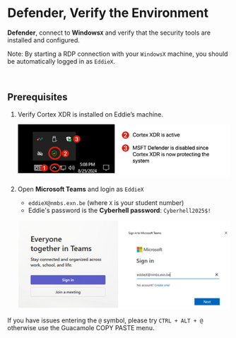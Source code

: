 # Defender, Verify the Environment


**Defender**, connect to **Windows`X`** and verify that the security tools are installed and configured. 

<div class="info">

Note: By starting a RDP connection with your `WindowsX` machine, you should be automatically logged in as `EddieX`.

</div>

<br>

## Prerequisites 

1. Verify Cortex XDR is installed on Eddie’s machine.

    ![Cortex XRR](../images/check_cortex.png)


1. Open **Microsoft Teams** and login as `EddieX`

    - `eddieX@nmbs.exn.be` (where `X` is your student number)
    - Eddie's password is the **Cyberhell password**: `Cyberhell2025$!`

    ![Microsoft Teams](../images/login_teams.png)

<div class="purple">

If you have issues entering the `@` symbol, please try `CTRL + ALT + @` otherwise use the Guacamole COPY PASTE menu.
</div>



